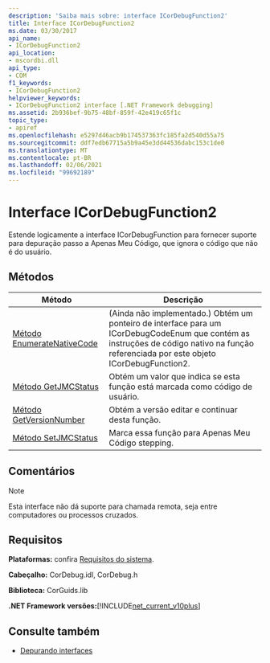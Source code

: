 ```yaml
---
description: 'Saiba mais sobre: interface ICorDebugFunction2'
title: Interface ICorDebugFunction2
ms.date: 03/30/2017
api_name:
- ICorDebugFunction2
api_location:
- mscordbi.dll
api_type:
- COM
f1_keywords:
- ICorDebugFunction2
helpviewer_keywords:
- ICorDebugFunction2 interface [.NET Framework debugging]
ms.assetid: 2b936bef-9b75-48bf-859f-42e419c65f1c
topic_type:
- apiref
ms.openlocfilehash: e5297d46acb9b174537363fc185fa2d540d55a75
ms.sourcegitcommit: ddf7edb67715a5b9a45e3dd44536dabc153c1de0
ms.translationtype: MT
ms.contentlocale: pt-BR
ms.lasthandoff: 02/06/2021
ms.locfileid: "99692189"
---
```

# <a name="icordebugfunction2-interface"></a>Interface ICorDebugFunction2

Estende logicamente a interface ICorDebugFunction para fornecer suporte para depuração passo a Apenas Meu Código, que ignora o código que não é do usuário.  
  
## <a name="methods"></a>Métodos  
  
|Método|Descrição|  
|------------|-----------------|  
|[Método EnumerateNativeCode](icordebugfunction2-enumeratenativecode-method.md)|(Ainda não implementado.) Obtém um ponteiro de interface para um ICorDebugCodeEnum que contém as instruções de código nativo na função referenciada por este objeto ICorDebugFunction2.|  
|[Método GetJMCStatus](icordebugfunction2-getjmcstatus-method.md)|Obtém um valor que indica se esta função está marcada como código de usuário.|  
|[Método GetVersionNumber](icordebugfunction2-getversionnumber-method.md)|Obtém a versão editar e continuar desta função.|  
|[Método SetJMCStatus](icordebugfunction2-setjmcstatus-method.md)|Marca essa função para Apenas Meu Código stepping.|  
  
## <a name="remarks"></a>Comentários  
  
> [!NOTE]
> Esta interface não dá suporte para chamada remota, seja entre computadores ou processos cruzados.  
  
## <a name="requirements"></a>Requisitos  

 **Plataformas:** confira [Requisitos do sistema](../../get-started/system-requirements.md).  
  
 **Cabeçalho:** CorDebug.idl, CorDebug.h  
  
 **Biblioteca:** CorGuids.lib  
  
 **.NET Framework versões:**[!INCLUDE[net_current_v10plus](../../../../includes/net-current-v10plus-md.md)]  
  
## <a name="see-also"></a>Consulte também

- [Depurando interfaces](debugging-interfaces.md)
